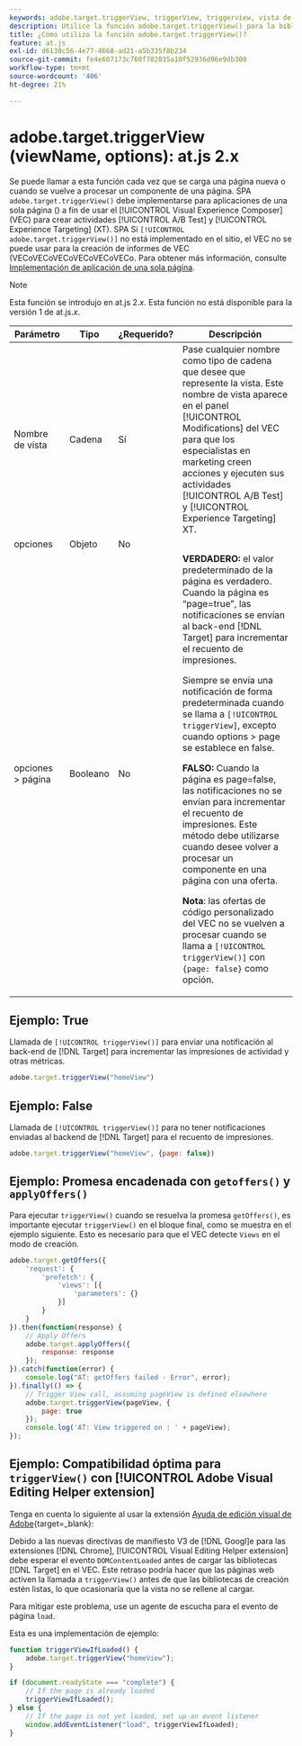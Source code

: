 ```yaml
---
keywords: adobe.target.triggerView, triggerView, triggerview, vista de déclencheur, at.js, funciones, función, viewName, viewname, nombre de vista, adobe.target.triggerView1
description: Utilice la función adobe.target.triggerView() para la biblioteca JavaScript SPA  [!DNL Adobe Target] at.js para su uso en aplicaciones de una sola página (). (at.js 2.x)
title: ¿Cómo utilizo la función adobe.target.triggerView()?
feature: at.js
exl-id: d6130c56-4e77-4668-ad21-a5b335f8b234
source-git-commit: fe4e607173c760f782035a10f52936d96e9db300
workflow-type: tm+mt
source-wordcount: '406'
ht-degree: 21%

---
```


# adobe.target.triggerView (viewName, options): at.js 2.x

Se puede llamar a esta función cada vez que se carga una página nueva o cuando se vuelve a procesar un componente de una página. SPA `adobe.target.triggerView()` debe implementarse para aplicaciones de una sola página () a fin de usar el [!UICONTROL Visual Experience Composer] (VEC) para crear actividades [!UICONTROL A/B Test] y [!UICONTROL Experience Targeting] (XT). SPA Si `[!UICONTROL adobe.target.triggerView()]` no está implementado en el sitio, el VEC no se puede usar para la creación de informes de VEC (VECoVECoVECoVECoVECoVECo. Para obtener más información, consulte [Implementación de aplicación de una sola página](/help/dev/implement/client-side/atjs/how-to-deployatjs/target-atjs-single-page-application.md).

>[!NOTE]
>
>Esta función se introdujo en at.js 2.*x*. Esta función no está disponible para la versión 1 de at.js.*x*.

| Parámetro | Tipo | ¿Requerido? | Descripción |
| --- | --- | --- | --- |
| Nombre de vista | Cadena | Sí | Pase cualquier nombre como tipo de cadena que desee que represente la vista. Este nombre de vista aparece en el panel [!UICONTROL Modifications] del VEC para que los especialistas en marketing creen acciones y ejecuten sus actividades [!UICONTROL A/B Test] y [!UICONTROL Experience Targeting] XT. |
| opciones | Objeto | No |  |
| opciones > página | Booleano | No | **VERDADERO:** el valor predeterminado de la página es verdadero. Cuando la página es “page=true”, las notificaciones se envían al back-end [!DNL Target] para incrementar el recuento de impresiones.<P>Siempre se envía una notificación de forma predeterminada cuando se llama a `[!UICONTROL triggerView]`, excepto cuando options > page se establece en false.<P>**FALSO:** Cuando la página es page=false, las notificaciones no se envían para incrementar el recuento de impresiones. Este método debe utilizarse cuando desee volver a procesar un componente en una página con una oferta.<P>**Nota**: las ofertas de código personalizado del VEC no se vuelven a procesar cuando se llama a `[!UICONTROL triggerView()]` con `{page: false}` como opción. |

## Ejemplo: True

Llamada de `[!UICONTROL triggerView()]` para enviar una notificación al back-end de [!DNL Target] para incrementar las impresiones de actividad y otras métricas.

```javascript {line-numbers="true"}
adobe.target.triggerView("homeView")
```

## Ejemplo: False

Llamada de `[!UICONTROL triggerView()]` para no tener notificaciones enviadas al backend de [!DNL Target] para el recuento de impresiones.

```javascript {line-numbers="true"}
adobe.target.triggerView("homeView", {page: false})
```

## Ejemplo: Promesa encadenada con `getoffers()` y `applyOffers()`

Para ejecutar `triggerView()` cuando se resuelva la promesa `getOffers()`, es importante ejecutar `triggerView()` en el bloque final, como se muestra en el ejemplo siguiente. Esto es necesario para que el VEC detecte `Views` en el modo de creación.

```javascript {line-numbers="true"}
adobe.target.getOffers({
    'request': {
        'prefetch': {
            'views': [{
                'parameters': {}
            }]
        }
    }
}).then(function(response) {
    // Apply Offers
    adobe.target.applyOffers({
        response: response
    });
}).catch(function(error) {
    console.log("AT: getOffers failed - Error", error);
}).finally(() => {
    // Trigger View call, assuming pageView is defined elsewhere
    adobe.target.triggerView(pageView, {
        page: true
    });
    console.log('AT: View triggered on : ' + pageView);
});
```

## Ejemplo: Compatibilidad óptima para `triggerView()` con [!UICONTROL Adobe Visual Editing Helper extension]

Tenga en cuenta lo siguiente al usar la extensión [Ayuda de edición visual de Adobe](https://experienceleague.adobe.com/es/docs/target/using/experiences/vec/troubleshoot-composer/visual-editing-helper-extension){target=_blank}:

Debido a las nuevas directivas de manifiesto V3 de [!DNL Googl]e para las extensiones [!DNL Chrome], [!UICONTROL Visual Editing Helper extension] debe esperar el evento `DOMContentLoaded` antes de cargar las bibliotecas [!DNL Target] en el VEC. Este retraso podría hacer que las páginas web activen la llamada a `triggerView()` antes de que las bibliotecas de creación estén listas, lo que ocasionaría que la vista no se rellene al cargar.

Para mitigar este problema, use un agente de escucha para el evento de página `load`.

Esta es una implementación de ejemplo:

```javascript
function triggerViewIfLoaded() {
    adobe.target.triggerView("homeView");
}

if (document.readyState === "complete") {
    // If the page is already loaded
    triggerViewIfLoaded();
} else {
    // If the page is not yet loaded, set up an event listener
    window.addEventListener("load", triggerViewIfLoaded);
}
```


